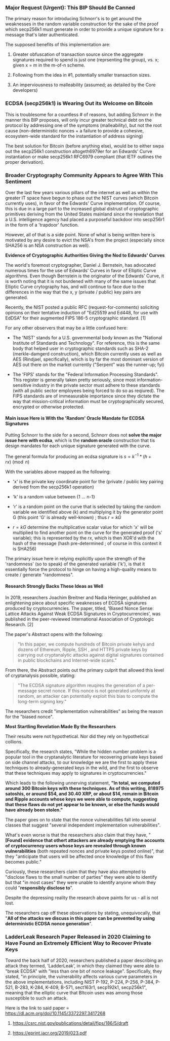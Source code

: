 ### Major Request (Urgent): This BIP Should Be Canned

The primary reason for introducing Schnorr's is to get around the weaknesses in the random variable construction for the sake of the proof which secp256k1 must generate in order to provide a unique signature for a message that's later authenticated. 

The supposed benefits of this implementation are: 

1. Greater obfuscation of transaction source since the aggregate signatures required to spend is just one (reprsenting the group), vs. x; given x = m in the m-of-n scheme. 

2. Following from the idea in #1, potentially smaller transaction sizes. 

3. An imperviousness to malleability (assumed; as detailed by the Core developers)

### ECDSA (secp256k1) is Wearing Out its Welcome on Bitcoin

This is troublesome for a countless # of reasons, but adding Schnorr in the manner this BIP proposes, will only incur greater technical debt on the protocol by addressing one of the symptoms (malleability), but not the root cause (non-deterministic nonces + a failure to provide a cohesive, ecosystem-wide standard for the instantiation of address signing)

The best solution for Bitcoin (before anything else), would be to either swpa out the secp256k1 construction altogeth6979er for an Edwards' Curve instantiation or make secp256k1 RFC6979 compliant (that IETF outlines the proper derivation). 

### Broader Cryptography Community Appears to Agree With This Sentiment 

 Over the last few years various pillars of the internet as well as within the greater IT space have begun to phase out the NIST curves (which Bitcoin currently uses), in favor of the Edwards' Curve implementation. Of course, this is due in a large part to the increased global distrust of cryptographic primitives deriving from the United States mainland since the revelation that a U.S. intelligence agency had placed a purposeful backdoor into secp256r1 in the form of a 'trapdoor' function. 

However, all of that is a side point. None of what is being written here is motivated by any desire to evict the NSA's from the project (especially since SHA256 is an NSA construction as well). 

**Evidence of Cryptographic Authorities Giving the Nod to Edwards' Curves**

The world's foremost cryptographer, Daniel J. Bernstein, has advocated numerous times for the use of Edwards' Curves in favor of Elliptic Curve algorithms. Even though Bernstein is the originator of the Edwards' Curve, it is worth noting that it is not burdened with many  of the same issues that Elliptic Curve crytography has, and will continue to face due to the differences in the way that the x, y (private / public) key pairs are generated. 

Recently, the NIST posted a public RFC (request-for-comments) soliciting opinions on their tentative induction of "Ed25519 and Ed448, for use with EdDSA" for their augmented FIPS 186-5 cryptographic standard. [1]

For any other observers that may be a little confused here: 

- The 'NIST' stands for a U.S. governmental body known as the "National Institute of Standards and Technology". For reference, this is the same body that helped user in cryptographic standards such as SHA-2 (merkle-damgerd construction), which Bitcoin currently uses as well as AES (Rindjael, specifically), which is by far the most dominant version of AES out there on the market currently ("Serpent" was the runner-up; fyi) 

-  The 'FIPS' stands for the "Federal Information Processing Standards". This register is generally taken pretty seriously, since most information-sensitive industry in the private sector must adhere to these standards (with all public sector employees being forced to do so as reqiured). The FIPS standards are of immeasurable importance since they dictate the way that mission-critical information must be cryptographically secured, encrypted or otherwise protected. 

#### Main issue Here is With the 'Random' Oracle Mandate for ECDSA Signatures 

Putting Schnorr to the side for a second, Schnorr does not **solve the major issue here with ecdsa**, which is the **random oracle** construction that tis design mandates for each unique signature generated with the curve. 

The general formula for producing an ecdsa signature is ${s = k^{-1} * (h + rx)\pmod n}$

With the variables above mapped as the following: 

- 'x' is the private key coordinate point for the (private / public key pairing derived from the secp256k1 operation) 

- 'k' is a random value between {1 ... n-1}

- 'r' is a random point on the curve that is selected by taking the random variable we identified above (k) and multiplying it by the generator point G (this point 'G' is already well-known) ; thus ${r = kG}$ 

- ${r=kG}$ determine the multiplicative scalar value for which 'x' will be multiplied  to find another point on the curve for the generated proof ('s' variable); this is represented by the ${rx}$, which is then XOR'd with the hash of the message (hash pre-determined ; of course in this context it is SHA256)

The primary issue here in relying explicitly upon the strength of the 'randomness' (so to speak) of the generated variable ('k'), is that it essentially force the protocol to hinge on having a high-quality means to create / generate "randomness". 

#### Research Strongly Backs These Ideas as Well 

In 2019, researchers Joachim Breitner and Nadia Heninger, published an enlightening piece about specific weaknesses of ECDSA signatures produced by cryptocurrencies. The paper, titled, 'Biased Nonce Sense: Lattice Attacks Against Weak ECDSA Signatures in Cryptocurrencies', was published in the peer-reviewed International Association of Cryptologic Research. [2]

The paper's Abstract opens with the following: 

> "In this paper, we compute hundreds of Bitcoin private kehys and dozens of Ethereum, Ripple, SSH , and HTTPS private keys by carrying out cryptanalytic attacks against digital signatures contained in public blockchains and Internet-wide scans." 

From there, the Abstract points out the primary culprit that allowed this level of cryptanalysis possible, stating: 

> "The ECDSA signature algorithm reuqires the generation of a per-message secret nonce. If this nonce is not generated uniformly at random, an attacker can potentially exploit this bias to compute the long-term signing key."

The researchers credit "implementation vulnerabilities" as being the reason for the "biased nonce". 

**Most Startling Revelation Made By the Researchers** 

Their results were not hypothetical. Nor did they rely on hypothetical collions. 

Specifically, the research states, "While the hidden number problem is a popular tool in the cryptanalytic literature for recovering private keys based on side channel attacks, to our knowledge we are the first to apply these techniques to already-generated keys in the wild, and the first to observe that these techniques may apply to signatures in cryptocurrencies." 

Which leads to the following unnerving statement, **"In total, we computed around 300 Bitcoin keys with these techniques. As of this writing, 818975 satoshis, or around $54, and 30.40 XRP, or about $14, remain in Bitcoin and Ripple accounts whose keys we were able to compute, suggesting that these flaws do not yet appear to be known, or else the funds would have already been stolen."**

The paper goes on to state that the nonce vulnerabilities fall into several classes that suggest "several independent implementation vulnerabilities". 

What's even worse is that the researchers also claim that they have, "**[Found] evidence that othert attackers are already emptying the accounts of cryptocurrency users whose keys are revealed through known vulnerabilities** (both repeated nonces and private keys posted online)", that they "anticipate that users will be affected once knowledge of this flaw becomes public."

Curiously, these researchers claim that they have also attempted to "disclose flaws to the small number of parties" they were able to identify but that "in most cases" they were unable to identify anyone whom they could "**responsibly disclose to**". 

Despite the depressing reality the research above paints for us - all is not lost. 

The researchers cap off these observations by stating, unequivocally, that "**All of the attacks we discuss in this paper can be prevented by using deterministic ECDSA nonce generation**". 

### LadderLeak Research Paper Released in 2020 Claiming to Have Found an Extremely Efficient Way to Recover Private Keys

Toward the back half of 2020, researchers published a paper describing an attack they termed, 'LadderLeak', in which they claimed they were able to "break ECDSA" with "less than one bit of nonce leakage". Specifically, they stated, "in principle, the vulnerability affects various curve parameters in the above implementations, including NIST P-192, P-224, P-256, P-384, P-521, B-283, K-284, K-409, B-571, sect163r1, secp192k1, secp256k1", meaning that the elliptic curve that BItcoin uses was among those susceptible to such an attack. 

Here is the link to said paper = https://dl.acm.org/doi/10.1145/3372297.3417268

1. https://csrc.nist.gov/publications/detail/fips/186/5/draft

2. https://eprint.iacr.org/2019/023.pdf 